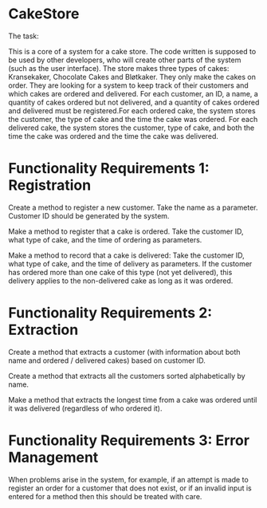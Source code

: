 # CakeStore

The task:

This is a core of a system for a cake store. The code written  is supposed to be used by other developers, who will create
other parts of the system (such as the user interface). The store makes three types of cakes: Kransekaker, Chocolate Cakes and Bløtkaker. 
They only make the cakes on order. They are looking for a system to keep track of their customers and which cakes are ordered and
delivered. For each customer, an ID, a name, a quantity of cakes ordered but not delivered, and a quantity of cakes ordered and delivered
must be registered.For each ordered cake, the system stores the customer, the type of cake and the time the cake was ordered.
For each delivered cake, the system stores the customer, type of cake, and both the time the cake was ordered and the time the cake
was delivered.

# Functionality Requirements 1: Registration

Create a method to register a new customer. Take the name as a parameter. Customer ID should be generated by the system.

Make a method to register that a cake is ordered. Take the customer ID, what type of cake, and the time of ordering as parameters.

Make a method to record that a cake is delivered: Take the customer ID, what type of cake, and the time of delivery as parameters.
If the customer has ordered more than one cake of this type (not yet delivered), this delivery applies to the non-delivered cake as 
long as it was ordered.

# Functionality Requirements 2: Extraction

Create a method that extracts a customer (with information about both name and ordered / delivered cakes) based on customer ID.

Create a method that extracts all the customers sorted alphabetically by name.

Make a method that extracts the longest time from a cake was ordered until it was delivered (regardless of who ordered it).


# Functionality Requirements 3: Error Management

When problems arise in the system, for example, if an attempt is made to register an order for a customer that does not exist,
or if an invalid input is entered for a method then this should be treated with care.

